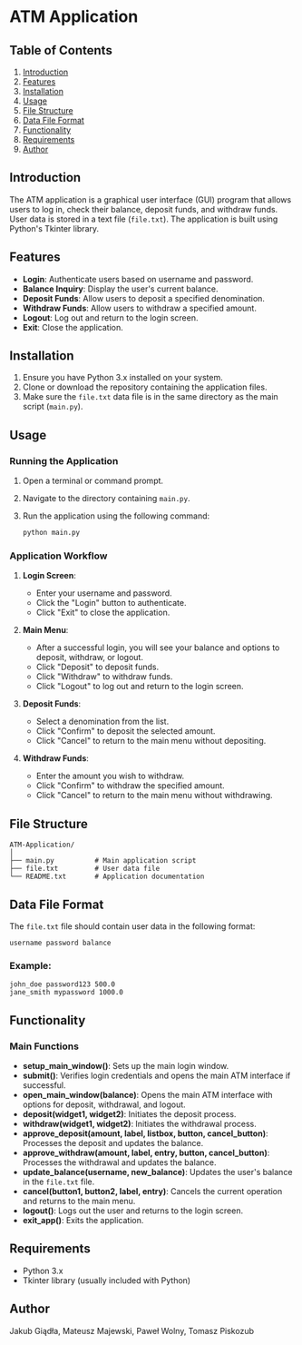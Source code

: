 # ATM Application

## Table of Contents

1. [Introduction](#introduction)
2. [Features](#features)
3. [Installation](#installation)
4. [Usage](#usage)
5. [File Structure](#file-structure)
6. [Data File Format](#data-file-format)
7. [Functionality](#functionality)
8. [Requirements](#requirements)
9. [Author](#author)

## Introduction

The ATM application is a graphical user interface (GUI) program that allows users to log in, check their balance, deposit funds, and withdraw funds. User data is stored in a text file (`file.txt`). The application is built using Python's Tkinter library.

## Features

- **Login**: Authenticate users based on username and password.
- **Balance Inquiry**: Display the user's current balance.
- **Deposit Funds**: Allow users to deposit a specified denomination.
- **Withdraw Funds**: Allow users to withdraw a specified amount.
- **Logout**: Log out and return to the login screen.
- **Exit**: Close the application.

## Installation

1. Ensure you have Python 3.x installed on your system.
2. Clone or download the repository containing the application files.
3. Make sure the `file.txt` data file is in the same directory as the main script (`main.py`).

## Usage

### Running the Application

1. Open a terminal or command prompt.
2. Navigate to the directory containing `main.py`.
3. Run the application using the following command:

   ```sh
   python main.py
   ```

### Application Workflow

1. **Login Screen**:
   - Enter your username and password.
   - Click the "Login" button to authenticate.
   - Click "Exit" to close the application.

2. **Main Menu**:
   - After a successful login, you will see your balance and options to deposit, withdraw, or logout.
   - Click "Deposit" to deposit funds.
   - Click "Withdraw" to withdraw funds.
   - Click "Logout" to log out and return to the login screen.

3. **Deposit Funds**:
   - Select a denomination from the list.
   - Click "Confirm" to deposit the selected amount.
   - Click "Cancel" to return to the main menu without depositing.

4. **Withdraw Funds**:
   - Enter the amount you wish to withdraw.
   - Click "Confirm" to withdraw the specified amount.
   - Click "Cancel" to return to the main menu without withdrawing.

## File Structure

```
ATM-Application/
│
├── main.py          # Main application script
├── file.txt         # User data file
└── README.txt       # Application documentation
```

## Data File Format

The `file.txt` file should contain user data in the following format:

```
username password balance
```

### Example:

```
john_doe password123 500.0
jane_smith mypassword 1000.0
```

## Functionality

### Main Functions

- **setup_main_window()**: Sets up the main login window.
- **submit()**: Verifies login credentials and opens the main ATM interface if successful.
- **open_main_window(balance)**: Opens the main ATM interface with options for deposit, withdrawal, and logout.
- **deposit(widget1, widget2)**: Initiates the deposit process.
- **withdraw(widget1, widget2)**: Initiates the withdrawal process.
- **approve_deposit(amount, label, listbox, button, cancel_button)**: Processes the deposit and updates the balance.
- **approve_withdraw(amount, label, entry, button, cancel_button)**: Processes the withdrawal and updates the balance.
- **update_balance(username, new_balance)**: Updates the user's balance in the `file.txt` file.
- **cancel(button1, button2, label, entry)**: Cancels the current operation and returns to the main menu.
- **logout()**: Logs out the user and returns to the login screen.
- **exit_app()**: Exits the application.

## Requirements

- Python 3.x
- Tkinter library (usually included with Python)

## Author

Jakub Giądła, Mateusz Majewski, Paweł Wolny, Tomasz Piskozub
